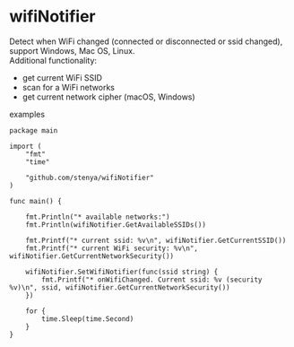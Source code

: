wifiNotifier
===

Detect when WiFi changed (connected or disconnected or ssid changed), support Windows, Mac OS, Linux.  
Additional functionality:
- get current WiFi SSID
- scan for a WiFi networks
- get current network cipher (macOS, Windows)

examples

```
package main

import (
	"fmt"
	"time"

	"github.com/stenya/wifiNotifier"
)

func main() {

	fmt.Println("* available networks:")
	fmt.Println(wifiNotifier.GetAvailableSSIDs())

	fmt.Printf("* current ssid: %v\n", wifiNotifier.GetCurrentSSID())
	fmt.Printf("* current WiFi security: %v\n", wifiNotifier.GetCurrentNetworkSecurity())

	wifiNotifier.SetWifiNotifier(func(ssid string) {
		fmt.Printf("* onWifiChanged. Current ssid: %v (security %v)\n", ssid, wifiNotifier.GetCurrentNetworkSecurity())
	})

	for {
		time.Sleep(time.Second)
	}
}
```
